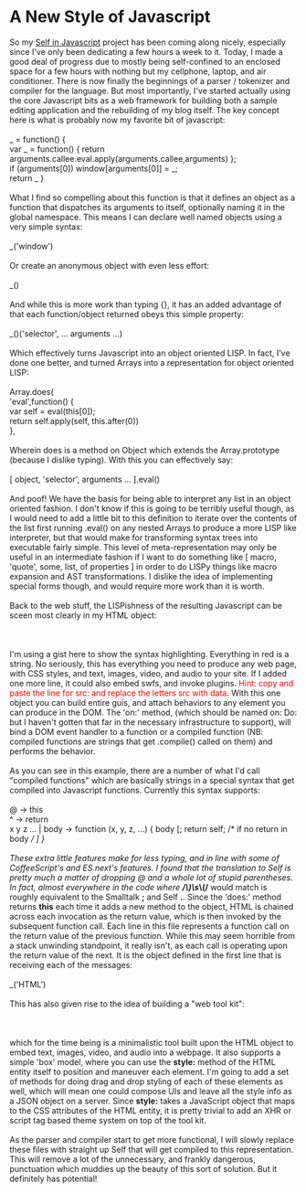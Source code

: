 A New Style of Javascript
=========================

So my <a href="https://github.com/cthulhuology/Self.js">Self in Javascript</a> project has been coming along nicely, especially since I&#39;ve only been dedicating a few hours a week to it.  Today, I made a good deal of progress due to mostly being self-confined to an enclosed space for a few hours with nothing but my cellphone, laptop, and air conditioner.  There is now finally the beginnings of a parser / tokenizer and compiler for the language.  But most importantly, I&#39;ve started actually using the core Javascript bits as a web framework for building both a sample editing application and the rebuilding of my blog itself.  The key concept here is what is probably now my favorite bit of javascript:<br><br>  _ = function() {<br>        var _ = function() { return arguments.callee.eval.apply(arguments.callee,arguments) };<br>        if (arguments[0]) window[arguments[0]] = _;<br>        return _ }<br><br>What I find so compelling about this function is that it defines an object as a function that dispatches its arguments to itself, optionally naming it in the global namespace.  This means I can declare well named objects using a very simple syntax:<br><br>  _(&#39;window&#39;)<br><br>Or create an anonymous object with even less effort:<br><br>  _()<br><br>And while this is more work than typing {}, it has an added advantage of that each function/object returned obeys this simple property:<br><br>  _()(&#39;selector&#39;, ... arguments ...)<br><br>Which effectively turns Javascript into an object oriented LISP.  In fact, I&#39;ve done one better, and turned Arrays into a representation for object oriented LISP:<br><br>  Array.does(<br>        &#39;eval&#39;,function() {<br>                var self = eval(this[0]);<br>                return self.apply(self, this.after(0))<br>        },<br><br>Wherein does is a method on Object which extends the Array.prototype (because I dislike typing).  With this you can effectively say:<br><br>  [ object, &#39;selector&#39;, arguments ... ].eval()<br><br>And poof!  We have the basis for being able to interpret any list in an object oriented fashion.  I don&#39;t know if this is going to be terribly useful though, as I would need to add a little bit to this definition to iterate over the contents of the list first running .eval() on any nested Arrays to produce a more LISP like interpreter, but that would make for transforming syntax trees into executable fairly simple.  This level of meta-representation may only be useful in an intermediate fashion if I want to do something like  [ macro, &#39;quote&#39;, some, list, of properties ] in order to do LISPy things like macro expansion and AST transformations.  I dislike the idea of implementing special forms though, and would require more work than it is worth.<br><br>Back to the web stuff, the LISPishness of the resulting Javascript can be sceen most clearly in my HTML object:<br><br><script src="https://gist.github.com/1075085.js"> </script><br><br>I&#39;m using a gist here to show the syntax highlighting.  Everything in red is a string.  No seriously, this has everything you need to produce any web page, with CSS styles, and text, images, video, and audio to your site.  If I added one more line, it could also embed swfs, and invoke plugins. <font color="red">Hint: copy and paste the line for src: and replace the letters src with data</font>.  With this one object you can build entire guis, and attach behaviors to any element you can produce in the DOM.  The &#39;on:&#39; method, (which should be named on: Do: but I haven&#39;t gotten that far in the necessary infrastructure to support), will bind a DOM event handler to a function or a compiled function (NB: compiled functions are strings that get .compile() called on them) and performs the behavior.<br><br>As you can see in this example, there are a number of what I&#39;d call "compiled functions" which are basically strings in a special syntax that get compiled into Javascript functions.  Currently this syntax supports:<br><br>  @ -> this<br>  ^ -> return<br>  x y z ... | body  -> function (x, y, z, ...) { body [; return self; /* if no return in body  */ ] }<br><br>These extra little features make for less typing, and in line with some of CoffeeScript&#39;s and ES.next&#39;s features.  I found that the translation to Self is pretty much a matter of dropping @ and a whole lot of stupid parentheses.     In fact, almost everywhere in the code where <b>/\\)\\s*\\(/</b> would match is roughly equivalent to the Smalltalk <b>;</b> and Self <b>.</b>.  Since the &#39;does:&#39; method returns <b>this</b> each time it adds a new method to the object, HTML is chained across each invocation as the return value, which is then invoked by the subsequent function call.  Each line in this file represents a function call on the return value of the previous function.  While this may seem horrible from a stack unwinding standpoint, it really isn&#39;t, as each call is operating upon the return value of the next.  It is the object defined in the first line that is receiving each of the messages:<br><br>  _(&#39;HTML&#39;)<br><br>This has also given rise to the idea of building a "web tool kit":<br><br><script src="https://gist.github.com/1075109.js?file=webtk.js"></script><br><br>which for the time being is a minimalistic tool built upon the HTML object to embed text, images, video, and audio into a webpage.  It also supports a simple &#39;box&#39; model, where you can use the <b>style:</b> method of the HTML entity itself to position and maneuver each element.  I&#39;m going to add a set of methods for doing drag and drop styling of each of these elements as well, which will mean one could compose UIs and leave all the style info as a JSON object on a server.  Since <b>style:</b> takes a JavaScript object that maps to the CSS attributes of the HTML entity, it is pretty trivial to add an XHR or script tag based theme system on top of the tool kit. <br><br>As the parser and compiler start to get more functional, I will slowly replace these files with straight up Self that will get compiled to this representation.  This will remove a lot of the unnecessary, and frankly dangerous, punctuation which muddies up the beauty of this sort of solution.  But it definitely has potential!<br><br><br><br>